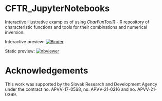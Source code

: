 # CFTR_JupyterNotebooks
Interactive illustrative examples of using [*CharFunToolR*](https://github.com/gajdosandrej/CharFunToolR) - R repository of characteristic functions and tools for their combinations and numerical inversion. 


Interactive preview: [![Binder](https://mybinder.org/badge_logo.svg)](https://mybinder.org/v2/gh/gajdosandrej/CFTR_JupyterNotebooks/HEAD)  

Static preview: [![nbviewer](https://github.com/jupyter/design/blob/master/logos/Badges/nbviewer_badge.svg)](https://nbviewer.org/github/gajdosandrej/CFTR_JupyterNotebooks/blob/main/index_CFTR.ipynb?flush_cache=true)


Acknowledgements
================

This work was supported by the Slovak Research and Development Agency under the contract no. APVV-17-0568, no. APVV-21-0216 and no. APVV-21-0369. 
